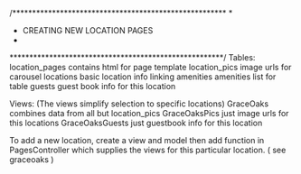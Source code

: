 

/******************************************************
*
*   CREATING NEW LOCATION PAGES
*
******************************************************/
Tables:
location_pages   contains html for page template
location_pics    image urls for carousel
locations        basic location info linking
amenities        amenities list for table
guests           guest book info for this location

Views: (The views simplify selection to specific locations)
GraceOaks        combines data from all but location_pics
GraceOaksPics    just image urls for this locations
GraceOaksGuests  just guestbook info for this location

To add a new location, create a view and model then add function in PagesController which supplies the views for this particular location. ( see graceoaks )
